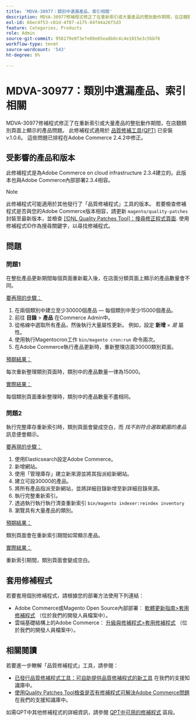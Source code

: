 ```yaml
---
title: 'MDVA-30977：類別中遺漏產品，索引相關'
description: MDVA-30977修補程式修正了在重新索引或大量產品的整批動作期間，在店麵類別頁面上顯示的產品問題。 安裝[Quality Patches Tool (QPT)](/help/announcements/adobe-commerce-announcements/magento-quality-patches-released-new-tool-to-self-serve-quality-patches.md) v.1.0.6後，即可使用此修補程式。 這些問題已排程在Adobe Commerce 2.4.2中修正。
exl-id: 66ec4f53-c01d-4f87-a175-84f44a26f5d3
feature: Categories, Products
role: Admin
source-git-commit: 958179e0f3efe08e65ea8b0c4c4e1015e3c5bb76
workflow-type: tm+mt
source-wordcount: '543'
ht-degree: 0%

---
```


# MDVA-30977：類別中遺漏產品、索引相關

MDVA-30977修補程式修正了在重新索引或大量產品的整批動作期間，在店麵類別頁面上顯示的產品問題。 此修補程式適用於 [品質修補工具(QPT)](/help/announcements/adobe-commerce-announcements/magento-quality-patches-released-new-tool-to-self-serve-quality-patches.md) 已安裝v.1.0.6。 這些問題已排程在Adobe Commerce 2.4.2中修正。

## 受影響的產品和版本

此修補程式是為Adobe Commerce on cloud infrastructure 2.3.4建立的。此版本也與Adobe Commerce內部部署2.3.4相容。

>[!NOTE]
>
>此修補程式可能適用於其他發行了「品質修補程式」工具的版本。 若要檢查修補程式是否與您的Adobe Commerce版本相容，請更新 `magento/quality-patches` 封裝至最新版本，並檢查 [[!DNL Quality Patches Tool]：搜尋修正程式頁面](https://devdocs.magento.com/quality-patches/tool.html#patch-grid). 使用修補程式ID作為搜尋關鍵字，以尋找修補程式。

## 問題

### 問題1

在整批產品更新期間每個頁面重新載入後，在店面分類頁面上顯示的產品數量會不同。

<u>要再現的步驟：</u>

1. 在兩個類別中建立至少30000個產品 — 每個類別中至少15000個產品。
1. 前往 **目錄** > **產品** 在Commerce Admin中。
1. 從格線中選取所有產品，然後執行大量屬性更新。 例如，設定 **新增** = *是* 屬性。
1. 使用執行Magentocron工作 `bin/magento cron:run` 命令兩次。
1. 在Adobe Commerce執行產品更新時，重新整理店面30000類別頁面。

<u>預期結果：</u>

每次重新整理類別頁面時，類別中的產品數量一律為15000。

<u>實際結果：</u>

每個類別頁面重新整理時，類別中的產品數量不盡相同。

### 問題2

執行完整庫存重新索引時，類別頁面會變成空白，而 *找不到符合選取範圍的產品* 訊息便會顯示。

<u>要再現的步驟：</u>

1. 使用Elasticsearch設定Adobe Commerce。
1. 新增網站。
1. 使用「管理庫存」建立新來源並將其指派給新網站。
1. 建立可設30000的產品。
1. 將所有產品指派至新網站，並將詳細目錄新增至新詳細目錄來源。
1. 執行完整重新索引。
1. 透過執行執行執行清查重新索引 `bin/magento indexer:reindex inventory`
1. 瀏覽具有大量產品的類別。

<u>預期結果：</u>

類別頁面會在重新索引期間如常顯示產品。

<u>實際結果：</u>

重新索引期間，類別頁面會變成空白。

## 套用修補程式

若要套用個別修補程式，請根據您的部署方法使用下列連結：

* Adobe Commerce或Magento Open Source內部部署： [軟體更新指南>套用修補程式](https://devdocs.magento.com/guides/v2.4/comp-mgr/patching/mqp.html) （位於我們的開發人員檔案中）。
* 雲端基礎結構上的Adobe Commerce： [升級與修補程式>套用修補程式](https://devdocs.magento.com/cloud/project/project-patch.html) （位於我們的開發人員檔案中）。

## 相關閱讀

若要進一步瞭解「品質修補程式」工具，請參閱：

* [已發行品質修補程式工具：可自助提供品質修補程式的新工具](/help/announcements/adobe-commerce-announcements/magento-quality-patches-released-new-tool-to-self-serve-quality-patches.md) 在我們的支援知識庫中。
* [使用Quality Patches Tool檢查是否有修補程式可解決Adobe Commerce問題](/help/support-tools/patches-available-in-qpt-tool/check-patch-for-magento-issue-with-magento-quality-patches.md) 在我們的支援知識庫中。

如需QPT中其他修補程式的詳細資訊，請參閱 [QPT中可用的修補程式](https://support.magento.com/hc/en-us/sections/360010506631-Patches-available-in-MQP-tool-) 區段。
